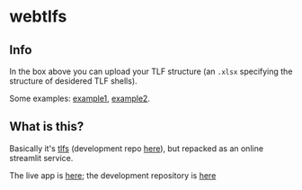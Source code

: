 # webtlfs

## Info

In the box above you can upload your TLF structure (an `.xlsx`
specifying the structure of desidered TLF shells).

Some examples:
[example1](https://github.com/lbraglia/tlfs/raw/main/examples/example1.xlsx),
[example2](https://github.com/lbraglia/tlfs/raw/main/examples/example2.xlsx).



## What is this?

Basically it's [tlfs](https://pypi.org/project/tlfs/) (development
repo [here](https://github.com/lbraglia/tlfs)), but repacked as an
online streamlit service.

The live app is [here](https://webtlfs.streamlit.app); the
development repository is [here](https://github.com/lbraglia/webtlfs)

